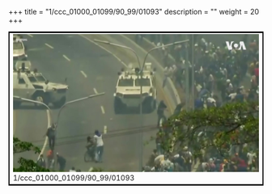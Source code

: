 +++
title = "1/ccc_01000_01099/90_99/01093"
description = ""
weight = 20
+++

<table style="border:2px solid black;max-width:800px;max-height:800px;" 
><tr><td>
<img class="center-fit-jpg"
src="/jpg_/aaa_20190430_NxaOmWaI8sI_01092.jpg">
1/ccc_01000_01099/90_99/01093
</img></td></tr></table>
